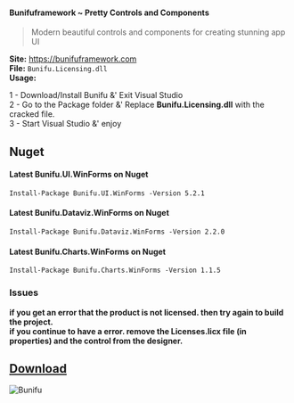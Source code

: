 #### Bunifuframework ~ Pretty Controls and Components

> Modern beautiful controls and components for creating stunning app UI

**Site:** https://bunifuframework.com  
**File:** `Bunifu.Licensing.dll`  
**Usage:**

1 - Download/Install Bunifu &' Exit Visual Studio  
2 - Go to the Package folder &' Replace **Bunifu.Licensing.dll** with the cracked file.  
3 - Start Visual Studio &' enjoy   

## Nuget

#### Latest Bunifu.UI.WinForms on Nuget
```
Install-Package Bunifu.UI.WinForms -Version 5.2.1
```

#### Latest Bunifu.Dataviz.WinForms on Nuget  
```
Install-Package Bunifu.Dataviz.WinForms -Version 2.2.0
```

#### Latest Bunifu.Charts.WinForms on Nuget  
```
Install-Package Bunifu.Charts.WinForms -Version 1.1.5
```

### Issues
**if you get an error that the product is not licensed. then try again to build the project.  
if you continue to have a error. remove the Licenses.licx file (in properties) and the control from the designer.**
 
## [Download](https://github.com/cydolo/CyberReverse/releases/download/12.0/Bunifu.Licensing.rar)
![Bunifu](https://files.catbox.moe/h8gfh2.jpg) 

